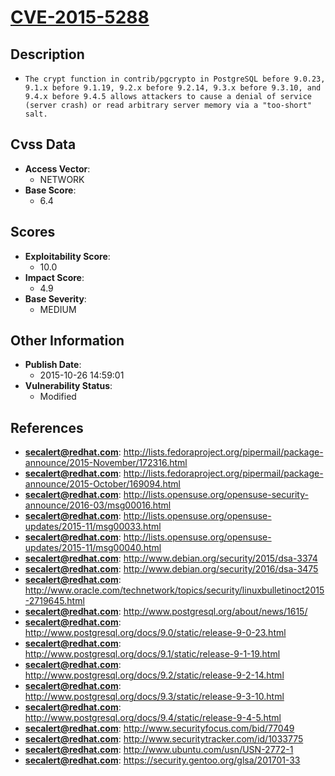 
# [CVE-2015-5288](https://cve.mitre.org/cgi-bin/cvename.cgi?name=CVE-2015-5288)

## Description

- `The crypt function in contrib/pgcrypto in PostgreSQL before 9.0.23, 9.1.x before 9.1.19, 9.2.x before 9.2.14, 9.3.x before 9.3.10, and 9.4.x before 9.4.5 allows attackers to cause a denial of service (server crash) or read arbitrary server memory via a "too-short" salt.`

## Cvss Data

- **Access Vector**:
  - NETWORK
- **Base Score**:
  - 6.4

## Scores

- **Exploitability Score**:
  - 10.0
- **Impact Score**:
  - 4.9
- **Base Severity**:
  - MEDIUM

## Other Information

- **Publish Date**:
  - 2015-10-26 14:59:01
- **Vulnerability Status**:
  - Modified

## References

- **secalert@redhat.com**: http://lists.fedoraproject.org/pipermail/package-announce/2015-November/172316.html
- **secalert@redhat.com**: http://lists.fedoraproject.org/pipermail/package-announce/2015-October/169094.html
- **secalert@redhat.com**: http://lists.opensuse.org/opensuse-security-announce/2016-03/msg00016.html
- **secalert@redhat.com**: http://lists.opensuse.org/opensuse-updates/2015-11/msg00033.html
- **secalert@redhat.com**: http://lists.opensuse.org/opensuse-updates/2015-11/msg00040.html
- **secalert@redhat.com**: http://www.debian.org/security/2015/dsa-3374
- **secalert@redhat.com**: http://www.debian.org/security/2016/dsa-3475
- **secalert@redhat.com**: http://www.oracle.com/technetwork/topics/security/linuxbulletinoct2015-2719645.html
- **secalert@redhat.com**: http://www.postgresql.org/about/news/1615/
- **secalert@redhat.com**: http://www.postgresql.org/docs/9.0/static/release-9-0-23.html
- **secalert@redhat.com**: http://www.postgresql.org/docs/9.1/static/release-9-1-19.html
- **secalert@redhat.com**: http://www.postgresql.org/docs/9.2/static/release-9-2-14.html
- **secalert@redhat.com**: http://www.postgresql.org/docs/9.3/static/release-9-3-10.html
- **secalert@redhat.com**: http://www.postgresql.org/docs/9.4/static/release-9-4-5.html
- **secalert@redhat.com**: http://www.securityfocus.com/bid/77049
- **secalert@redhat.com**: http://www.securitytracker.com/id/1033775
- **secalert@redhat.com**: http://www.ubuntu.com/usn/USN-2772-1
- **secalert@redhat.com**: https://security.gentoo.org/glsa/201701-33
